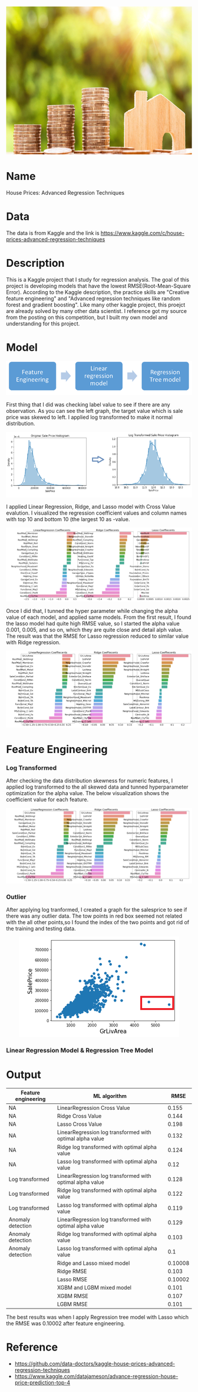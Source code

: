 <p align="center">
  <img  width="600" height="400" src=images/house_price.jpg>
</p>

# Name
House Prices: Advanced Regression Techniques

# Data
The data is from Kaggle and the link is https://www.kaggle.com/c/house-prices-advanced-regression-techniques

# Description
This is a Kaggle project that I study for regression analysis. The goal of this project is developing models that have the lowest RMSE(Root-Mean-Square Error). 
According to the Kaggle description, the practice skills are "Creative feature engineering" and "Advanced regression techniques like random forest and gradient boosting".
Like many other kaggle project, this proejct are already solved by many other data scientist. I reference got my source from the posting on this competition, but I built my own
model and understanding for this project.


# Model

<p align="center">
  <img  src=images/process.png>
</p>
First thing that I did was checking label value to see if there are any observation. As you can see the left graph, the target value which is sale price was skewed to left. I applied log transformed to make it normal distribution. 
<p align="center">
  <img  src=images/graph1.png>
</p>
I applied Linear Regression, Ridge, and Lasso model with Cross Value evalution. I visualized the regression coefficient values and column names with top 10 and bottom 10 (the largest 10 as -value. 
<p align="center">
  <img  src=images/graph3.png>
</p>
Once I did that, I tunned the hyper parameter while changing the alpha value of each model, and applied same models. From the first result, I found the lasso model had quite high RMSE value, so I started the alpha value 0.001, 0.005, and so on, which they are quite close and detail alph value. The result was that the RMSE for Lasso regression reduced to similar value with Ridge regression. 
<p align="center">
  <img  src=images/graph4.png>
</p>

# Feature Engineering
### Log Transformed
After checking the data distribution skewness for numeric features, I applied log transformed to the all skewed data and tunned hyperparameter optimization for the alpha value. The below visualization shows the coefficient value for each feature. 
<p align="center">
  <img  src=images/graph5.png>
</p>

### Outlier
After applying log tranformed, I created a graph for the salesprice to see if there was any outlier data. The tow points in red box seemed not related with the all other points,so I found the index of the two points and got rid of the training and testing data.  
<p align="center">
  <img  src=images/graph6.png>
</p>

### Linear Regression Model & Regression Tree Model 

# Output
|  Feature engineering | ML algorithm  | RMSE |
|---|---|---|
| NA| LinearRegression Cross Value|0.155|
| NA| Ridge Cross Value|0.144|
| NA| Lasso Cross Value|0.198|
| NA| LinearRegression log transformed with optimal alpha value|0.132|
| NA| Ridge log transformed with optimal alpha value|0.124|
| NA| Lasso log transformed with optimal alpha value|0.12|
| Log transformed| LinearRegression log transformed with optimal alpha value|0.128|
| Log transformed| Ridge log transformed with optimal alpha value|0.122|
| Log transformed| Lasso log transformed with optimal alpha value|0.119|
| Anomaly detection| LinearRegression log transformed with optimal alpha value|0.129|
| Anomaly detection| Ridge log transformed with optimal alpha value|0.103|
| Anomaly detection| Lasso log transformed with optimal alpha value|0.1|
||Ridge and Lasso mixed model|0.10008|
||Ridge RMSE|0.103|
||Lasso RMSE|0.10002|
||XGBM and LGBM mixed model|0.101|
||XGBM RMSE|0.107|
||LGBM RMSE|0.101|

The best results was when I apply Regression tree model with Lasso which the RMSE was 0.10002 after feature engineering.  


# Reference
* https://github.com/data-doctors/kaggle-house-prices-advanced-regression-techniques
* https://www.kaggle.com/datajameson/advance-regression-house-price-prediction-top-4
